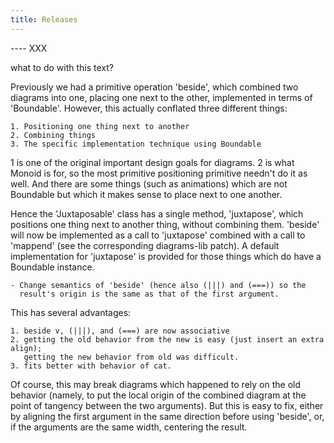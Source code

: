 ```yaml
---
title: Releases
---
```




---- XXX

what to do with this text?


  Previously we had a primitive operation 'beside', which combined two
  diagrams into one, placing one next to the other, implemented in terms
  of 'Boundable'.  However, this actually conflated three different
  things:

    1. Positioning one thing next to another
    2. Combining things
    3. The specific implementation technique using Boundable

  1 is one of the original important design goals for diagrams.  2 is
  what Monoid is for, so the most primitive positioning primitive
  needn't do it as well.  And there are some things (such as animations)
  which are not Boundable but which it makes sense to place next to one
  another.

  Hence the 'Juxtaposable' class has a single method, 'juxtapose', which
  positions one thing next to another thing, without combining them.
  'beside' will now be implemented as a call to 'juxtapose' combined
  with a call to 'mappend' (see the corresponding diagrams-lib patch).
  A default implementation for 'juxtapose' is provided for those things
  which do have a Boundable instance.


    - Change semantics of 'beside' (hence also (|||) and (===)) so the
      result's origin is the same as that of the first argument.

  This has several advantages:
  
    1. beside v, (|||), and (===) are now associative
    2. getting the old behavior from the new is easy (just insert an extra align);
       getting the new behavior from old was difficult.
    3. fits better with behavior of cat.
  
  Of course, this may break diagrams which happened to rely on the old
  behavior (namely, to put the local origin of the combined diagram at
  the point of tangency between the two arguments).  But this is easy to
  fix, either by aligning the first argument in the same direction
  before using 'beside', or, if the arguments are the same width,
  centering the result.
